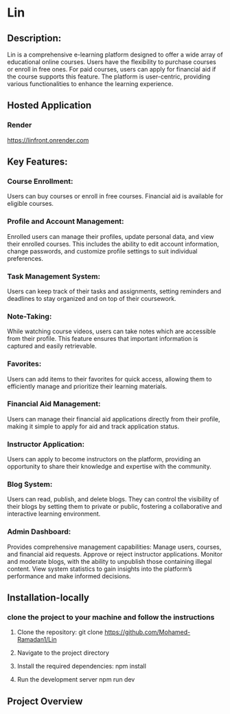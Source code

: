 # Lin

## Description:

Lin is a comprehensive e-learning platform designed to offer a wide array of educational online courses. Users have the flexibility to purchase courses or enroll in free ones. For paid courses, users can apply for financial aid if the course supports this feature. The platform is user-centric, providing various functionalities to enhance the learning experience.

## Hosted Application

### Render

https://linfront.onrender.com

## Key Features:

### Course Enrollment:

Users can buy courses or enroll in free courses. Financial aid is available for eligible courses.

### Profile and Account Management:

Enrolled users can manage their profiles, update personal data, and view their enrolled courses. This includes the ability to edit account information, change passwords, and customize profile settings to suit individual preferences.

### Task Management System:

Users can keep track of their tasks and assignments, setting reminders and deadlines to stay organized and on top of their coursework.

### Note-Taking:

While watching course videos, users can take notes which are accessible from their profile. This feature ensures that important information is captured and easily retrievable.

### Favorites:

Users can add items to their favorites for quick access, allowing them to efficiently manage and prioritize their learning materials.

### Financial Aid Management:

Users can manage their financial aid applications directly from their profile, making it simple to apply for aid and track application status.

### Instructor Application:

Users can apply to become instructors on the platform, providing an opportunity to share their knowledge and expertise with the community.

### Blog System:

Users can read, publish, and delete blogs. They can control the visibility of their blogs by setting them to private or public, fostering a collaborative and interactive learning environment.

### Admin Dashboard:

Provides comprehensive management capabilities:
Manage users, courses, and financial aid requests.
Approve or reject instructor applications.
Monitor and moderate blogs, with the ability to unpublish those containing illegal content.
View system statistics to gain insights into the platform’s performance and make informed decisions.

## Installation-locally

### clone the project to your machine and follow the instructions

1. Clone the repository:
   git clone https://github.com/Mohamed-Ramadan1/Lin

2. Navigate to the project directory

3. Install the required dependencies:
   npm install
4. Run the development server
   npm run dev

## Project Overview
